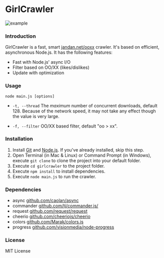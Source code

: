 # GirlCrawler

![example](https://raw.githubusercontent.com/Ericlong233/girlcrawler/master/res/example.png)

### Introduction

GirlCrawler is a fast, smart [jandan.net/ooxx](http://jandan.net/ooxx) crawler. It's based on efficient, asynchronous Node.js. It has the following features:

* Fast with Node.js' async I/O
* Filter based on OO/XX (likes/dislikes)
* Update with optimization

### Usage

`node main.js [options]`

* `-t, --thread` The *maximum* number of concurrent downloads, default 128. Because of the network speed, it may not take any effect though the value is very large.

* `-f, --filter` OO/XX based filter, default "oo > xx".

### Installation

1. Install [Git](https://git-scm.com/) and [Node.js](https://nodejs.org). If you've already installed, skip this step.
2. Open Terminal (in Mac & Linux) or Command Prompt (in Windows), execute `git clone` to clone the project into your default folder.
3. Execute `cd girlcrawler` to the project folder.
4. Execute `npm install` to install dependencies.
5. Execute `node main.js` to run the crawler.

### Dependencies

* async [github.com/caolan/async](https://github.com/caolan/async) 
* commander [github.com/tj/commander.js/](https://github.com/tj/commander.js/)
* request [github.com/request/request](https://github.com/request/request)
* cheerio [github.com/cheeriojs/cheerio](https://github.com/cheeriojs/cheerio)
* colors [github.com/Marak/colors.js](https://github.com/Marak/colors.js)
* progress [github.com/visionmedia/node-progress](https://github.com/visionmedia/node-progress)

### License

MIT License